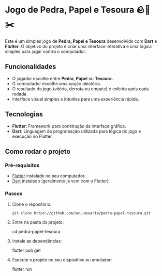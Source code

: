 # Jogo de Pedra, Papel e Tesoura 🪨📄✂️

Este é um simples jogo de **Pedra, Papel e Tesoura** desenvolvido com **Dart** e **Flutter**. O objetivo do projeto é criar uma interface interativa e uma lógica simples para jogar contra o computador.

## Funcionalidades

- O jogador escolhe entre **Pedra**, **Papel** ou **Tesoura**.
- O computador escolhe uma opção aleatória.
- O resultado do jogo (vitória, derrota ou empate) é exibido após cada rodada.
- Interface visual simples e intuitiva para uma experiência rápida.

## Tecnologias

- **Flutter**: Framework para construção da interface gráfica.
- **Dart**: Linguagem de programação utilizada para lógica do jogo e execução no Flutter.

## Como rodar o projeto

### Pré-requisitos

- [Flutter](https://flutter.dev/docs/get-started/install) instalado no seu computador.
- [Dart](https://dart.dev/get-dart) instalado (geralmente já vem com o Flutter).

### Passos

1. Clone o repositório:
   ```bash
   git clone https://github.com/seu-usuario/pedra-papel-tesoura.git

2. Entre na pasta do projeto:

    cd pedra-papel-tesoura

3. Instale as dependências:

    flutter pub get

4. Execute o projeto no seu dispositivo ou emulador:

    flutter run
